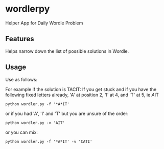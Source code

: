 # wordlerpy
Helper App for Daily Wordle Problem

## Features


Helps narrow down the list of possible solutions in Wordle.


## Usage

Use as follows:

For example if the solution is TACIT: If you get stuck and if you have the following fixed letters already, 'A' at position 2, 'I' at 4, and 'T' at 5, ie *A*IT

    python wordler.py -f '*A*IT'

or if you had 'A', 'I' and 'T' but you are unsure of the order:

    python wordler.py -v 'AIT'

or you can mix:

    python wordler.py -f '*A*IT' -v 'CATI'


